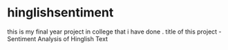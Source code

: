 # hinglishsentiment
this is my final year project in college that i have done . 
title of this project - Sentiment Analysis of Hinglish Text
